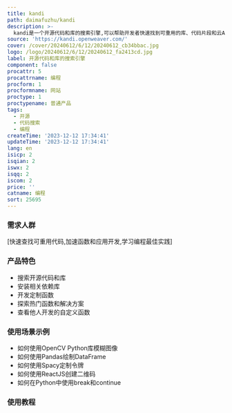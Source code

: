 ```yaml
---
title: kandi
path: daimafuzhu/kandi
description: >-
  kandi是一个开源代码和库的搜索引擎,可以帮助开发者快速找到可重用的库、代码片段和云API,加速应用程序的开发。它拥有超过6.5亿个知识条目,开发者可以通过关键词检索相关函数、代码片段等。
source: 'https://kandi.openweaver.com/'
cover: /cover/20240612/6/12/20240612_cb34bbac.jpg
logo: /logo/20240612/6/12/20240612_fa2413cd.jpg
label: 开源代码和库的搜索引擎
component: false
procattr: 5
procattrname: 编程
procform: 1
procformname: 网站
proctype: 1
proctypename: 普通产品
tags:
  - 开源
  - 代码搜索
  - 编程
createTime: '2023-12-12 17:34:41'
updateTime: '2023-12-12 17:34:41'
lang: en
isicp: 2
isqian: 2
iswx: 2
isqq: 2
iscom: 2
price: ''
catname: 编程
sort: 25695
---
```




### 需求人群
[快速查找可重用代码,加速函数和应用开发,学习编程最佳实践]

### 产品特色
- 搜索开源代码和库
- 安装相关依赖库
- 开发定制函数
- 探索热门函数和解决方案
- 查看他人开发的自定义函数

### 使用场景示例
- 如何使用OpenCV Python库模糊图像
- 如何使用Pandas绘制DataFrame
- 如何使用Spacy定制令牌
- 如何使用ReactJS创建二维码
- 如何在Python中使用break和continue

### 使用教程


  
